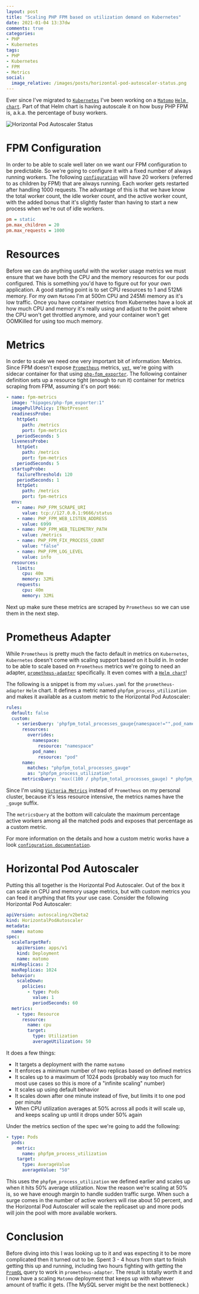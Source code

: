 ```yaml
---
layout: post
title: "Scaling PHP FPM based on utilization demand on Kubernetes"
date: 2021-01-04 13:37dw
comments: true
categories:
- PHP
- Kubernetes
tags:
- PHP
- Kubernetes
- FPM
- Metrics
social:
  image_relative: /images/posts/horizontal-pod-autoscaler-status.png
---
```


Ever since I've migrated to [`Kubernetes`](https://kubernetes.io/) I've been working on a 
[`Matomo`](https://matomo.org/) [`Helm chart`](https://helm.sh/). Part of that Helm chart is having autoscale it on how 
busy PHP FPM is, a.k.a. the percentage of busy workers.

![Horizontal Pod Autoscaler Status](/images/posts/horizontal-pod-autoscaler-status.png)

<!-- More -->

# FPM Configuration

In order to be able to scale well later on we want our FPM configuration to be predictable. So we're going to configure 
it with a fixed number of always running workers. The following [`configuration`](https://www.php.net/manual/en/install.fpm.configuration.php) 
will have 20 workers (referred to as children by FPM) that are always running. Each worker gets restarted after 
handling 1000 requests. The advantage of this is that we have know the total worker count, the idle worker count, and 
the active worker count, with the added bonus that it's slightly faster than having to start a new process when we're 
out of idle workers.

```ini
pm = static
pm.max_children = 20
pm.max_requests = 1000
```

# Resources

Before we can do anything useful with the worker usage metrics we must ensure that we have both the CPU and the memory 
resources for our pods configured. This is something you'd have to figure out for your own application. A good starting 
point is to set CPU resources to 1 and 512Mi memory. For my own `Matomo` I'm at 500m CPU and 245Mi memory as it's low 
traffic. Once you have container metrics from Kubernetes have a look at how much CPU and memory it's really using and 
adjust to the point where the CPU won't get throttled anymore, and your container won't get OOMKilled for using too 
much memory.

# Metrics

In order to scale we need one very important bit of information: Metrics. Since FPM doesn't expose [`Prometheus`](https://prometheus.io/) 
metrics, [`yet`](https://github.com/php/php-src/pull/5723), we're going with sidecar container for that using 
[`php-fpm_exporter`](https://github.com/hipages/php-fpm_exporter). The following container definition sets up a 
resource tight (enough to run it) container for metrics scraping from FPM, assuming it's on port `9666`:

```yaml
- name: fpm-metrics
  image: "hipages/php-fpm_exporter:1"
  imagePullPolicy: IfNotPresent
  readinessProbe:
    httpGet:
      path: /metrics
      port: fpm-metrics
    periodSeconds: 5
  livenessProbe:
    httpGet:
      path: /metrics
      port: fpm-metrics
    periodSeconds: 5
  startupProbe:
    failureThreshold: 120
    periodSeconds: 1
    httpGet:
      path: /metrics
      port: fpm-metrics
  env:
    - name: PHP_FPM_SCRAPE_URI
      value: tcp://127.0.0.1:9666/status
    - name: PHP_FPM_WEB_LISTEN_ADDRESS
      value: 6999
    - name: PHP_FPM_WEB_TELEMETRY_PATH
      value: /metrics
    - name: PHP_FPM_FIX_PROCESS_COUNT
      value: "false"
    - name: PHP_FPM_LOG_LEVEL
      value: info
  resources:
    limits:
      cpu: 40m
      memory: 32Mi
    requests:
      cpu: 40m
      memory: 32Mi
```

Next up make sure these metrics are scraped by `Prometheus` so we can use them in the next step.

# Prometheus Adapter

While `Prometheus` is pretty much the facto default in metrics on `Kubernetes`, `Kubernetes` doesn't come with scaling 
support based on it build in. In order to be able to scale based on `Prometheus` metrics we're going to need an 
adapter, [`prometheus-adapter`](https://github.com/DirectXMan12/k8s-prometheus-adapter) specifically. It even comes 
with a [`Helm chart`](https://github.com/DirectXMan12/k8s-prometheus-adapter#installation)!

The following is a snippet is from my `values.yaml` for the `prometheus-adapter` `Helm` chart. It defines a metric 
named `phpfpm_process_utilization` and makes it available as a custom metric to the Horizontal Pod Autoscaler:

```yaml
rules:
  default: false
  custom:
    - seriesQuery: 'phpfpm_total_processes_gauge{namespace!="",pod_name!=""}'
      resources:
        overrides:
          namespace:
            resource: "namespace"
          pod_name:
            resource: "pod"
      name:
        matches: "phpfpm_total_processes_gauge"
        as: "phpfpm_process_utilization"
      metricsQuery: 'max((100 / phpfpm_total_processes_gauge) * phpfpm_active_processes_gauge) by (<<.GroupBy>>)'
```

Since I'm using [`Victoria Metrics`](https://victoriametrics.com/) instead of `Prometheus` on my personal cluster, 
because it's less resource intensive, the metrics names have the `_gauge` suffix.

The `metricsQuery` at the bottom will calculate the maximum percentage active workers among all the matched pods and 
exposes that percentage as a custom metric.

For more information on the details and how a custom metric works have a look [`configuration documentation`](https://github.com/DirectXMan12/k8s-prometheus-adapter/blob/master/docs/config.md).

# Horizontal Pod Autoscaler

Putting this all together is the Horizontal Pod Autoscaler. Out of the box it can scale on CPU and memory usage 
metrics, but with custom metrics you can feed it anything that fits your use case. Consider the following Horizontal 
Pod Autoscaler:

```yaml
apiVersion: autoscaling/v2beta2
kind: HorizontalPodAutoscaler
metadata:
  name: matomo
spec:
  scaleTargetRef:
    apiVersion: apps/v1
    kind: Deployment
    name: matomo
  minReplicas: 2
  maxReplicas: 1024
  behavior:
    scaleDown:
      policies:
        - type: Pods
          value: 1
          periodSeconds: 60
  metrics:
    - type: Resource
      resource:
        name: cpu
        target:
          type: Utilization
          averageUtilization: 50
```

It does a few things:
* It targets a deployment with the name `matomo`
* It enforces a minimum number of two replicas based on defined metrics
* It scales up to a maximum of 1024 pods (probably way too much for most use cases so this is more of a "infinite scaling" number)
* It scales up using default behavior
* It scales down after one minute instead of five, but limits it to one pod per minute
* When CPU utilization averages at 50% across all pods it will scale up, and keeps scaling up until it drops under 50% again

Under the metrics section of the spec we're going to add the following:

```yaml
- type: Pods
  pods:
    metric:
      name: phpfpm_process_utilization
    target:
      type: AverageValue
      averageValue: "50"
```

This uses the `phpfpm_process_utilization` we defined earlier and scales up when it hits 50% average utilization. Now 
the reason we're scaling at 50% is, so we have enough margin to handle sudden traffic surge. When such a surge comes in 
the number of active workers will rise about 50 percent, and the Horizontal Pod Autoscaler will scale the replicaset 
up and more pods will join the pool with more available workers.

# Conclusion

Before diving into this I was looking up to it and was expecting it to be more complicated then it turned out to be. 
Spent 3 - 4 hours from start to finish getting this up and running, including two hours fighting with getting the 
[`PromQL`](https://prometheus.io/docs/prometheus/latest/querying/basics/) query to work in `prometheus-adapter`. The 
result is totally worth it and I now have a scaling `Matomo` deployment that keeps up with whatever amount of traffic 
it gets. (The MySQL server might be the next bottleneck.)
